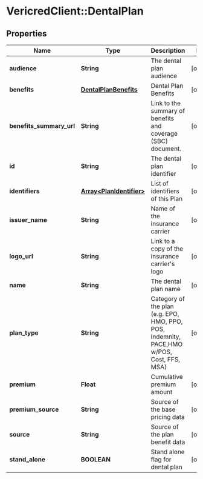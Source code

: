 # VericredClient::DentalPlan

## Properties
Name | Type | Description | Notes
------------ | ------------- | ------------- | -------------
**audience** | **String** | The dental plan audience | [optional] 
**benefits** | [**DentalPlanBenefits**](DentalPlanBenefits.md) | Dental Plan Benefits | [optional] 
**benefits_summary_url** | **String** | Link to the summary of benefits and coverage (SBC) document. | [optional] 
**id** | **String** | The dental plan identifier | [optional] 
**identifiers** | [**Array&lt;PlanIdentifier&gt;**](PlanIdentifier.md) | List of identifiers of this Plan | [optional] 
**issuer_name** | **String** | Name of the insurance carrier | [optional] 
**logo_url** | **String** | Link to a copy of the insurance carrier&#39;s logo | [optional] 
**name** | **String** | The dental plan name | [optional] 
**plan_type** | **String** | Category of the plan (e.g. EPO, HMO, PPO, POS, Indemnity, PACE,HMO w/POS, Cost, FFS, MSA) | [optional] 
**premium** | **Float** | Cumulative premium amount | [optional] 
**premium_source** | **String** | Source of the base pricing data | [optional] 
**source** | **String** | Source of the plan benefit data | [optional] 
**stand_alone** | **BOOLEAN** | Stand alone flag for dental plan | [optional] 


